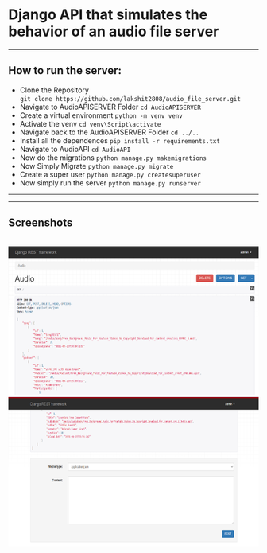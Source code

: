 # Django API that simulates the behavior of an audio file server
<hr>


## How to run the server:
- Clone the Repository<br>
`git clone https://github.com/lakshit2808/audio_file_server.git`
- Navigate to AudioAPISERVER Folder `cd AudioAPISERVER`
- Create a virtual environment `python -m venv venv`
- Activate the venv `cd venv\Script\activate`
- Navigate back to the AudioAPISERVER Folder `cd ../..`
- Install all the dependences `pip install -r requirements.txt`
- Navigate to AudioAPI `cd AudioAPI`
- Now do the migrations `python manage.py makemigrations`
- Now Simply Migrate `python manage.py migrate`
- Create a super user  `python manage.py createsuperuser`
- Now simply run the server `python manage.py runserver`
<hr>
<hr>

## Screenshots
<br>
<img src="https://github.com/lakshit2808/audio_file_server/blob/main/DEMO_IMG/Capture.PNG"  height="300">
<img src="https://github.com/lakshit2808/audio_file_server/blob/main/DEMO_IMG/Capture2.PNG"  height="300">
